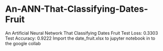 # An-ANN-That-Classifying-Dates-Fruit
An Artificial Neural Network  That Classifying Dates Fruit 
Test Loss: 0.3303
Test Accuracy: 0.9222
İmport the date_fruit.xlsx to jupyter notebook in to the google collab
